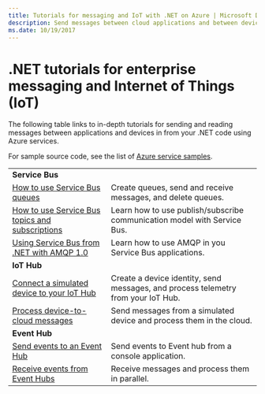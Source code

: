 ```yaml
---
title: Tutorials for messaging and IoT with .NET on Azure | Microsoft Docs
description: Send messages between cloud applications and between devices and the cloud using .NET and Azure services.
ms.date: 10/19/2017
---
```


# .NET tutorials for enterprise messaging and Internet of Things (IoT)

The following table links to in-depth tutorials for sending and reading messages between applications and devices in from your .NET code using Azure services.

For sample source code, see the list of [Azure service samples](https://azure.microsoft.com/resources/samples/?platform=dotnet).


| | |
|---|---|
| **Service Bus** | |
| [How to use Service Bus queues][1] | Create queues, send and receive messages, and delete queues. | 
| [How to use Service Bus topics and subscriptions][2] | Learn how to use publish/subscribe communication model with Service Bus.
| [Using Service Bus from .NET with AMQP 1.0][3] | Learn how to use AMQP in you Service Bus applications.
|**IoT Hub**|
| [Connect a simulated device to your IoT Hub][4] | Create a device identity, send messages, and process telemetry from your IoT Hub. |   
| [Process device-to-cloud messages][5] | Send messages from a simulated device and process them in the cloud. |
|**Event Hub**|
| [Send events to an Event Hub][6] | Send events to Event hub from a console application.
| [Receive events from Event Hubs][7] | Receive messages and process them in parallel.


[1]: /azure/service-bus-messaging/service-bus-dotnet-get-started-with-queues
[2]: /azure/service-bus-messaging/service-bus-dotnet-how-to-use-topics-subscriptions
[3]: /azure/service-bus-messaging/service-bus-amqp-dotnet
[4]: /azure/iot-hub/iot-hub-csharp-csharp-getstarted
[5]: /azure/iot-hub/iot-hub-csharp-csharp-process-d2c
[6]: /azure/event-hubs/event-hubs-dotnet-standard-getstarted-send
[7]: /azure/event-hubs/event-hubs-dotnet-standard-getstarted-receive-eph


